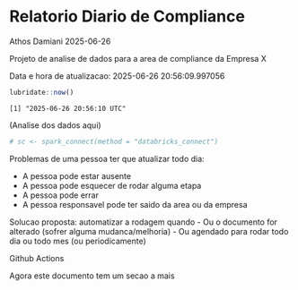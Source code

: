 # Relatorio Diario de Compliance
Athos Damiani
2025-06-26

Projeto de analise de dados para a area de compliance da Empresa X

Data e hora de atualizacao: 2025-06-26 20:56:09.997056

``` r
lubridate::now()
```

    [1] "2025-06-26 20:56:10 UTC"

(Analise dos dados aqui)

``` r
# sc <- spark_connect(method = "databricks_connect")
```

Problemas de uma pessoa ter que atualizar todo dia:

-   A pessoa pode estar ausente
-   A pessoa pode esquecer de rodar alguma etapa
-   A pessoa pode errar
-   A pessoa responsavel pode ter saido da area ou da empresa

Solucao proposta: automatizar a rodagem quando - Ou o documento for
alterado (sofrer alguma mudanca/melhoria) - Ou agendado para rodar todo
dia ou todo mes (ou periodicamente)

Github Actions

Agora este documento tem um secao a mais
